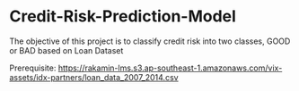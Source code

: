 # Credit-Risk-Prediction-Model

The objective of this project is to classify credit risk into two classes, GOOD or BAD based on Loan Dataset

Prerequisite:
https://rakamin-lms.s3.ap-southeast-1.amazonaws.com/vix-assets/idx-partners/loan_data_2007_2014.csv
